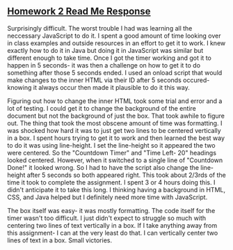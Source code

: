 <h2><u>Homework 2 Read Me Response</u></h2>
<p>Surprisingly difficult. The worst trouble I had was learning all the neccessary JavaScript to do it. I spent a good amount of time
looking over in class examples and outside resources in an effort to get it to work. I knew exactly how to do it in Java but doing it
in JavaScript was similar but different enough to take time. Once I got the timer working and got it to happen in 5 seconds- it was then
a challenge on how to get it to do something after those 5 seconds ended. I used an onload script that would make changes to the inner HTML
via their ID after 5 seconds occured- knowing it always occur then made it plausible to do it this way.</p> 

<p>Figuring out how to change the inner HTML took some trial and error and a lot of testing. I could get it to change the background of the
entire document but not the background of just the box. That took awhile to figure out. The thing that took the most obscene amount of time
was formatting. I was shocked how hard it was to just get two lines to be centered vertically in a box. I spent hours trying to get it to work
and then learned the best way to do it was using line-height. I set the line-height so it appeared the two were centered. So the "Countdown
Timer" and "Time Left- 20" headings looked centered. However, when it switched to a single line of "Countdown Done!" it looked wrong. So I
had to have the script also change the line-height after 5 seconds so both appeared right. This took about 2/3rds of the time it took to
complete the assignment. I spent 3 or 4 hours doing this. I didn't anticipate it to take this long. I thinking having a background in HTML,
CSS, and Java helped but I definitely need more time with JavaScript.</p>

<p>The box itself was easy- it was mostly formatting. The code itself for the timer wasn't too difficult. I just didn't expect to struggle
so much with centering two lines of text vertically in a box. If I take anything away from this assignment- I can at the very least do that. I can vertically center two lines of text in a box. Small victories.</p>

